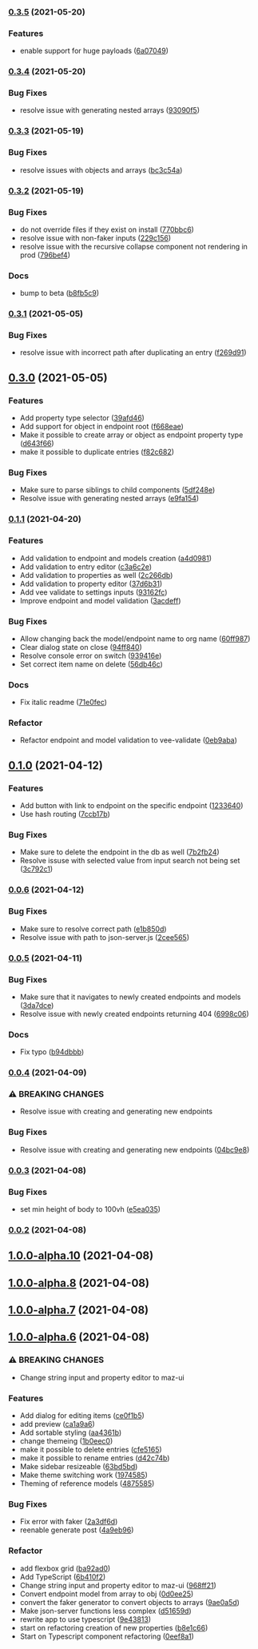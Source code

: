 ### [0.3.5](https://github.com/simoneldevig/json-gui/compare/0.3.4...0.3.5) (2021-05-20)


### Features

* enable support for huge payloads ([6a07049](https://github.com/simoneldevig/json-gui/commit/6a07049bca343b73f5df2bd4c796e00c6c6084c1))

### [0.3.4](https://github.com/simoneldevig/json-gui/compare/0.3.3...0.3.4) (2021-05-20)


### Bug Fixes

* resolve issue with generating nested arrays ([93090f5](https://github.com/simoneldevig/json-gui/commit/93090f5b75d417f970c0a401199cb6de318b8274))

### [0.3.3](https://github.com/simoneldevig/json-gui/compare/0.3.2...0.3.3) (2021-05-19)


### Bug Fixes

* resolve issues with objects and arrays ([bc3c54a](https://github.com/simoneldevig/json-gui/commit/bc3c54abe9716e01cb779e28e0249076867aa819))

### [0.3.2](https://github.com/simoneldevig/json-gui/compare/0.3.1...0.3.2) (2021-05-19)


### Bug Fixes

* do not override files if they exist on install ([770bbc6](https://github.com/simoneldevig/json-gui/commit/770bbc61728f8b807d24873c791a204185ccc914))
* resolve issue with non-faker inputs ([229c156](https://github.com/simoneldevig/json-gui/commit/229c156210a31f199e6375300728d1d4e5c8a5a5))
* resolve issue with the recursive collapse component not rendering in prod ([796bef4](https://github.com/simoneldevig/json-gui/commit/796bef412caa9e11532dc539a0c8b50885d3cb9d))


### Docs

* bump to beta ([b8fb5c9](https://github.com/simoneldevig/json-gui/commit/b8fb5c961440f0ef68f394f0acce850c83516c34))

### [0.3.1](https://github.com/simoneldevig/json-gui/compare/0.3.0...0.3.1) (2021-05-05)


### Bug Fixes

* resolve issue with incorrect path after duplicating an entry ([f269d91](https://github.com/simoneldevig/json-gui/commit/f269d91df0df87698c4ced44e3132fb794a553d8))

## [0.3.0](https://github.com/simoneldevig/json-gui/compare/0.1.1...0.3.0) (2021-05-05)


### Features

* Add property type selector ([39afd46](https://github.com/simoneldevig/json-gui/commit/39afd46bca17464eaa9db4eba12be686c3d5cdc0))
* Add support for object in endpoint root ([f668eae](https://github.com/simoneldevig/json-gui/commit/f668eae824f46ef18a2ccc83117422fe4260fd18))
* Make it possible to create array or object as endpoint property type ([d643f66](https://github.com/simoneldevig/json-gui/commit/d643f660689186e5f5345bcad01fa7a2a441f55e))
* make it possible to duplicate entries ([f82c682](https://github.com/simoneldevig/json-gui/commit/f82c682868e320bafa5b38052120af930183fe11))


### Bug Fixes

* Make sure to parse siblings to child components ([5df248e](https://github.com/simoneldevig/json-gui/commit/5df248e26fda0f4b21f19a0801b3b9372cfb8dd7))
* Resolve issue with generating nested arrays ([e9fa154](https://github.com/simoneldevig/json-gui/commit/e9fa15457742452a68be8ee42e007fd056c57371))

### [0.1.1](https://github.com/simoneldevig/json-gui/compare/0.1.0...0.1.1) (2021-04-20)


### Features

* Add validation to endpoint and models creation ([a4d0981](https://github.com/simoneldevig/json-gui/commit/a4d0981c467421e2f1f832ab47279dcf34b28a20))
* Add validation to entry editor ([c3a6c2e](https://github.com/simoneldevig/json-gui/commit/c3a6c2e4dbc8c07a79a7a72096aba10c6e1e4a85))
* Add validation to properties as well ([2c266db](https://github.com/simoneldevig/json-gui/commit/2c266dbe48654c6eb59124423f4d38cab8244b63))
* Add validation to property editor ([37d6b31](https://github.com/simoneldevig/json-gui/commit/37d6b3111b024cffafd62db7715399cae2b830a4))
* Add vee validate to settings inputs ([93162fc](https://github.com/simoneldevig/json-gui/commit/93162fc4f75cf105059514e5ec96dd2784271ab2))
* Improve endpoint and model validation ([3acdeff](https://github.com/simoneldevig/json-gui/commit/3acdeffe402657b3cfb82236f8dd851fe981faf4))


### Bug Fixes

* Allow changing back the model/endpoint name to org name ([60ff987](https://github.com/simoneldevig/json-gui/commit/60ff98700ea0ad6798c35f982c36b0b583a07da5))
* Clear dialog state on close ([94ff840](https://github.com/simoneldevig/json-gui/commit/94ff840bec64bd4c8b14009cb61a965bcb25b3e7))
* Resolve console error on switch ([939416e](https://github.com/simoneldevig/json-gui/commit/939416e889bd3f316ba509a06735286260a5ba56))
* Set correct item name on delete ([56db46c](https://github.com/simoneldevig/json-gui/commit/56db46c58628f4d0d6a5790c59f6ea5e8e3665a8))


### Docs

* Fix italic readme ([71e0fec](https://github.com/simoneldevig/json-gui/commit/71e0feccd972f2332bc4c26cf80c1b7027eee2a2))


### Refactor

* Refactor endpoint and model validation to vee-validate ([0eb9aba](https://github.com/simoneldevig/json-gui/commit/0eb9abaf2c95ec8b30c960abc147801643568bd3))

## [0.1.0](https://github.com/simoneldevig/json-gui/compare/0.0.6...0.1.0) (2021-04-12)


### Features

* Add button with link to endpoint on the specific endpoint ([1233640](https://github.com/simoneldevig/json-gui/commit/1233640ab5783b3b996491fa4878f695110b8fec))
* Use hash routing ([7ccb17b](https://github.com/simoneldevig/json-gui/commit/7ccb17b9d6fb9431abb97c054ae67f7f2b9a4370))


### Bug Fixes

* Make sure to delete the endpoint in the db as well ([7b2fb24](https://github.com/simoneldevig/json-gui/commit/7b2fb24ac9d7f8715421229486261f1226cf78e7))
* Resolve issuse with selected value from input search not being set ([3c792c1](https://github.com/simoneldevig/json-gui/commit/3c792c123a60e73595fd4cb5bd09a221119942d6))

### [0.0.6](https://github.com/simoneldevig/json-gui/compare/0.0.5...0.0.6) (2021-04-12)


### Bug Fixes

* Make sure to resolve correct path ([e1b850d](https://github.com/simoneldevig/json-gui/commit/e1b850d5d10c12de1e511ec78bfe69305d5391a3))
* Resolve issue with path to json-server.js ([2cee565](https://github.com/simoneldevig/json-gui/commit/2cee5650da6a23dd469e2d7b5f284391e850e852))

### [0.0.5](https://github.com/simoneldevig/json-gui/compare/0.0.4...0.0.5) (2021-04-11)


### Bug Fixes

* Make sure that it navigates to newly created endpoints and models ([3da7dce](https://github.com/simoneldevig/json-gui/commit/3da7dce6bcbd866754666b75e940c953ea599020))
* Resolve issue with newly created endpoints returning 404 ([6998c06](https://github.com/simoneldevig/json-gui/commit/6998c062ff2d9be4bf28fda810a2ca33a0bf3f44))


### Docs

* Fix typo ([b94dbbb](https://github.com/simoneldevig/json-gui/commit/b94dbbb17fda9e64808e574394bb1e789a49c50b))

### [0.0.4](https://github.com/simoneldevig/json-gui/compare/0.0.3...0.0.4) (2021-04-09)


### ⚠ BREAKING CHANGES

* Resolve issue with creating and generating new endpoints

### Bug Fixes

* Resolve issue with creating and generating new endpoints ([04bc9e8](https://github.com/simoneldevig/json-gui/commit/04bc9e8b2e813e98a53ad6bc2c41a49e97902902))

### [0.0.3](https://github.com/simoneldevig/json-gui/compare/0.0.2...0.0.3) (2021-04-08)


### Bug Fixes

* set min height of body to 100vh ([e5ea035](https://github.com/simoneldevig/json-gui/commit/e5ea035714b82b183aa5cbf3cc497d413cbf6927))

### [0.0.2](https://github.com/simoneldevig/json-gui/compare/1.0.0-alpha.10...0.0.2) (2021-04-08)

## [1.0.0-alpha.10](https://github.com/simoneldevig/json-gui/compare/1.0.0-alpha.10...0.0.2) (2021-04-08)

## [1.0.0-alpha.8](https://github.com/simoneldevig/json-gui/compare/1.0.0-alpha.10...0.0.2) (2021-04-08)

## [1.0.0-alpha.7](https://github.com/simoneldevig/json-gui/compare/1.0.0-alpha.10...0.0.2) (2021-04-08)

## [1.0.0-alpha.6](https://github.com/simoneldevig/json-gui/compare/1.0.0-alpha.10...0.0.2) (2021-04-08)


### ⚠ BREAKING CHANGES

* Change string input and property editor to maz-ui

### Features

* Add dialog for editing items ([ce0f1b5](https://github.com/simoneldevig/json-gui/commit/ce0f1b5042c5ece76cdaf46e157d426d3b38ff7e))
* add preview ([ca1a9a6](https://github.com/simoneldevig/json-gui/commit/ca1a9a60e8490b98a7fd58e089db896c10bf6120))
* Add sortable styling ([aa4361b](https://github.com/simoneldevig/json-gui/commit/aa4361b66fab080c3c86035ccfeec95f6d68102d))
* change themeing ([1b0eec0](https://github.com/simoneldevig/json-gui/commit/1b0eec02d7ad76e4fffdcfadaf9b9c506399f71f))
* make it possible to delete entries ([cfe5165](https://github.com/simoneldevig/json-gui/commit/cfe516545b1df84fbd629d463bf28a1157845cb2))
* make it possible to rename entries ([d42c74b](https://github.com/simoneldevig/json-gui/commit/d42c74b105f1f7b9e12b030bffc267ce81d61fc5))
* Make sidebar resizeable ([63bd5bd](https://github.com/simoneldevig/json-gui/commit/63bd5bd0e18ffeb1d167e4a36c635d650d59981d))
* Make theme switching work ([1974585](https://github.com/simoneldevig/json-gui/commit/1974585ef45ed3103fa91e582f2c487150e83ef2))
* Theming of reference models ([4875585](https://github.com/simoneldevig/json-gui/commit/4875585294b415f2db0e51a14c8adbcc8096a226))


### Bug Fixes

* Fix error with faker ([2a3df6d](https://github.com/simoneldevig/json-gui/commit/2a3df6d6c407e315ee9f489eab370d736ff4ec88))
* reenable generate post ([4a9eb96](https://github.com/simoneldevig/json-gui/commit/4a9eb960b70fcba83ea7e5a09e938278507a4baa))


### Refactor

* add flexbox grid ([ba92ad0](https://github.com/simoneldevig/json-gui/commit/ba92ad0ca7d59e512ee0d758d90e88743c473f2b))
* Add TypeScript ([6b410f2](https://github.com/simoneldevig/json-gui/commit/6b410f2b3e897d7f61ff2e75b9e0934764d1db97))
* Change string input and property editor to maz-ui ([968ff21](https://github.com/simoneldevig/json-gui/commit/968ff21a3d8d9dab86ed883f7ff013bde54e1cd2))
* Convert endpoint model from array to obj ([0d0ee25](https://github.com/simoneldevig/json-gui/commit/0d0ee251a82e290fb02f6f01bd0763a39c0918c6))
* convert the faker generator to convert objects to arrays ([9ae0a5d](https://github.com/simoneldevig/json-gui/commit/9ae0a5d945b70e0d81087e5224d78c96641a20e7))
* Make json-server functions less complex ([d51659d](https://github.com/simoneldevig/json-gui/commit/d51659d3c0eaba2a206aad23b38655a4638f6287))
* rewrite app to use typescript ([9e43813](https://github.com/simoneldevig/json-gui/commit/9e43813222b6d596ff9891796501bfda0fed3d75))
* start on refactoring creation of new properties ([b8e1c66](https://github.com/simoneldevig/json-gui/commit/b8e1c66e7cb86252024d08d07a71e5a53b2b297f))
* Start on Typescript component refactoring ([0eef8a1](https://github.com/simoneldevig/json-gui/commit/0eef8a17ca7f168dfab872dff07133c7d0a199cd))

